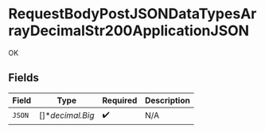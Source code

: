 # RequestBodyPostJSONDataTypesArrayDecimalStr200ApplicationJSON

OK


## Fields

| Field              | Type               | Required           | Description        |
| ------------------ | ------------------ | ------------------ | ------------------ |
| `JSON`             | []**decimal.Big*   | :heavy_check_mark: | N/A                |